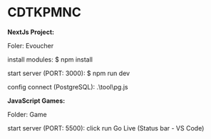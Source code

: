 # CDTKPMNC 

**NextJs Project:**

Foler: Evoucher

install modules: $ npm install

start server (PORT: 3000): $ npm run dev

config connect (PostgreSQL): .\tool\pg.js


**JavaScript Games:**

Folder: Game

start server (PORT: 5500): click run Go Live (Status bar - VS Code)

